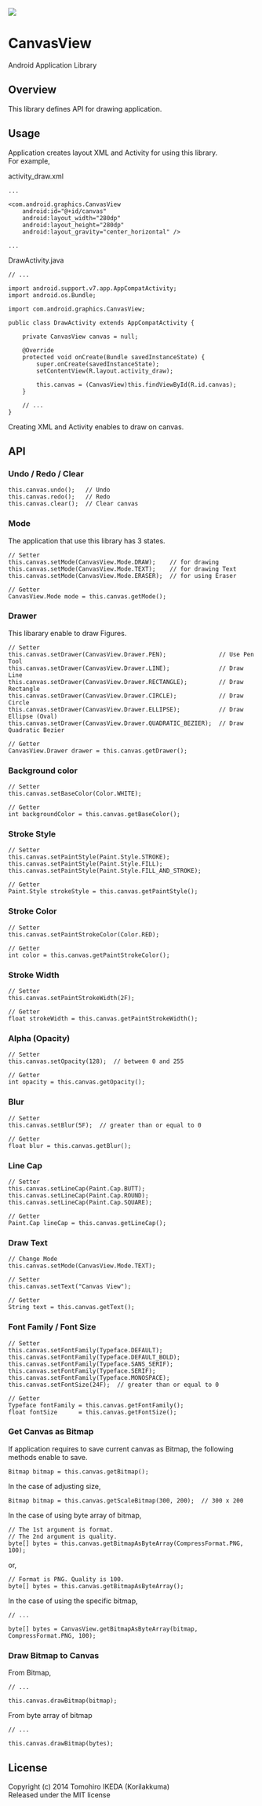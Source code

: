 [![](https://jitpack.io/v/infotech-group/CanvasView.svg)](https://jitpack.io/#infotech-group/CanvasView)

CanvasView
=========
  
Android Application Library
  
## Overview
  
This library defines API for drawing application.
  
## Usage

Application creates layout XML and Activity for using this library.  
For example,  
  
activity_draw.xml
  
    ...

    <com.android.graphics.CanvasView
        android:id="@+id/canvas"
        android:layout_width="280dp"
        android:layout_height="280dp"
        android:layout_gravity="center_horizontal" />

    ...
  
DrawActivity.java
  
    // ...

    import android.support.v7.app.AppCompatActivity;
    import android.os.Bundle;

    import com.android.graphics.CanvasView;

    public class DrawActivity extends AppCompatActivity {

        private CanvasView canvas = null;

        @Override
        protected void onCreate(Bundle savedInstanceState) {
            super.onCreate(savedInstanceState);
            setContentView(R.layout.activity_draw);

            this.canvas = (CanvasView)this.findViewById(R.id.canvas);
        }

        // ...
    }
  
Creating XML and Activity enables to draw on canvas.
  
## API
  
### Undo / Redo / Clear
  
    this.canvas.undo();   // Undo
    this.canvas.redo();   // Redo
    this.canvas.clear();  // Clear canvas
  
### Mode
  
The application that use this library has 3 states.
  
    // Setter
    this.canvas.setMode(CanvasView.Mode.DRAW);    // for drawing
    this.canvas.setMode(CanvasView.Mode.TEXT);    // for drawing Text
    this.canvas.setMode(CanvasView.Mode.ERASER);  // for using Eraser

    // Getter
    CanvasView.Mode mode = this.canvas.getMode();
  
### Drawer
  
This libarary enable to draw Figures.
  
    // Setter
    this.canvas.setDrawer(CanvasView.Drawer.PEN);               // Use Pen Tool
    this.canvas.setDrawer(CanvasView.Drawer.LINE);              // Draw Line
    this.canvas.setDrawer(CanvasView.Drawer.RECTANGLE);         // Draw Rectangle
    this.canvas.setDrawer(CanvasView.Drawer.CIRCLE);            // Draw Circle
    this.canvas.setDrawer(CanvasView.Drawer.ELLIPSE);           // Draw Ellipse (Oval)
    this.canvas.setDrawer(CanvasView.Drawer.QUADRATIC_BEZIER);  // Draw Quadratic Bezier

    // Getter
    CanvasView.Drawer drawer = this.canvas.getDrawer();
  
### Background color
  
    // Setter
    this.canvas.setBaseColor(Color.WHITE);

    // Getter
    int backgroundColor = this.canvas.getBaseColor();
  
### Stroke Style
  
    // Setter
    this.canvas.setPaintStyle(Paint.Style.STROKE);
    this.canvas.setPaintStyle(Paint.Style.FILL);
    this.canvas.setPaintStyle(Paint.Style.FILL_AND_STROKE);

    // Getter
    Paint.Style strokeStyle = this.canvas.getPaintStyle();
  
### Stroke Color
  
    // Setter
    this.canvas.setPaintStrokeColor(Color.RED);

    // Getter
    int color = this.canvas.getPaintStrokeColor();
  
### Stroke Width
  
    // Setter
    this.canvas.setPaintStrokeWidth(2F);

    // Getter
    float strokeWidth = this.canvas.getPaintStrokeWidth();
  
### Alpha (Opacity)
  
    // Setter
    this.canvas.setOpacity(128);  // between 0 and 255

    // Getter
    int opacity = this.canvas.getOpacity();
  
### Blur
  
    // Setter
    this.canvas.setBlur(5F);  // greater than or equal to 0

    // Getter 
    float blur = this.canvas.getBlur();
  
### Line Cap
  
    // Setter
    this.canvas.setLineCap(Paint.Cap.BUTT);
    this.canvas.setLineCap(Paint.Cap.ROUND);
    this.canvas.setLineCap(Paint.Cap.SQUARE);

    // Getter
    Paint.Cap lineCap = this.canvas.getLineCap();
  
### Draw Text
  
    // Change Mode
    this.canvas.setMode(CanvasView.Mode.TEXT);

    // Setter
    this.canvas.setText("Canvas View");

    // Getter
    String text = this.canvas.getText();
  
### Font Family / Font Size
  
    // Setter
    this.canvas.setFontFamily(Typeface.DEFAULT);
    this.canvas.setFontFamily(Typeface.DEFAULT_BOLD);
    this.canvas.setFontFamily(Typeface.SANS_SERIF);
    this.canvas.setFontFamily(Typeface.SERIF);
    this.canvas.setFontFamily(Typeface.MONOSPACE);
    this.canvas.setFontSize(24F);  // greater than or equal to 0

    // Getter
    Typeface fontFamily = this.canvas.getFontFamily();
    float fontSize      = this.canvas.getFontSize();
  
### Get Canvas as Bitmap
  
If application requires to save current canvas as Bitmap, the following methods enable to save.
  
    Bitmap bitmap = this.canvas.getBitmap();
  
In the case of adjusting size,
  
    Bitmap bitmap = this.canvas.getScaleBitmap(300, 200);  // 300 x 200
  
In the case of using byte array of bitmap,
  
    // The 1st argument is format.
    // The 2nd argument is quality.
    byte[] bytes = this.canvas.getBitmapAsByteArray(CompressFormat.PNG, 100);
  
or,
  
    // Format is PNG. Quality is 100.
    byte[] bytes = this.canvas.getBitmapAsByteArray();
  
In the case of using the specific bitmap,
  
    // ...

    byte[] bytes = CanvasView.getBitmapAsByteArray(bitmap, CompressFormat.PNG, 100);
  
### Draw Bitmap to Canvas
  
From Bitmap,
  
    // ...

    this.canvas.drawBitmap(bitmap);
  
From byte array of bitmap
  
    // ...

    this.canvas.drawBitmap(bytes);
  
## License
  
Copyright (c) 2014 Tomohiro IKEDA (Korilakkuma)  
Released under the MIT license
  
